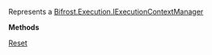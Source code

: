 Represents a [Bifrost.Execution.IExecutionContextManager](Bifrost.Execution.IExecutionContextManager)

**Methods**

[Reset](Bifrost.Execution.IExecutionContextManager.Reset)
